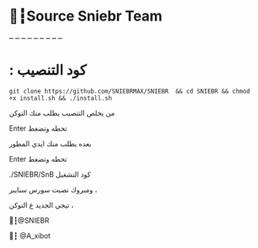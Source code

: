 # 🦁┇Source Sniebr Team
┉ ┉ ┉ ┉ ┉ ┉ ┉ ┉ ┉ 

# : كود التنصيب

`git clone https://github.com/SNIEBRMAX/SNIEBR  && cd SNIEBR && chmod +x install.sh && ./install.sh`

من يخلص التنصيب يطلب منك التوكن

Enter تحطه وتضغط  

بعده يطلب منك ايدي المطور 

Enter تحطه وتضغط  

./SNIEBR/SnB   كود التشغيل 

ومبروك نصبت سورس سنايبر ،

تيجي الجديد ع التوكن ،

🔘┇@SNIEBR

📮┇ @A_xibot
